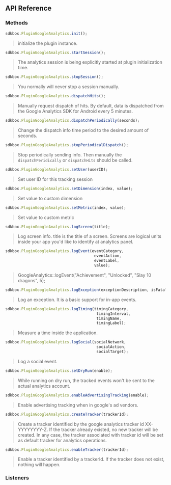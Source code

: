 ## API Reference

### Methods
```javascript
sdkbox.PluginGoogleAnalytics.init();
```
> initialize the plugin instance.

```javascript
sdkbox.PluginGoogleAnalytics.startSession();
```
> The analytics session is being explicitly started at plugin initialization time.

```javascript
sdkbox.PluginGoogleAnalytics.stopSession();
```
> You normally will never stop a session manually.

```javascript
sdkbox.PluginGoogleAnalytics.dispatchHits();
```
> Manually request dispatch of hits. By default, data is dispatched from the
Google Analytics SDK for Android every 5 minutes.

```javascript
sdkbox.PluginGoogleAnalytics.dispatchPeriodically(seconds);
```
> Change the dispatch info time period to the desired amount of seconds.

```javascript
sdkbox.PluginGoogleAnalytics.stopPeriodicalDispatch();
```
> Stop periodically sending info. Then manually the <code>dispatchPeridically</code>
or <code>dispatchHits</code> should be called.

```javascript
sdkbox.PluginGoogleAnalytics.setUser(userID);
```
> Set user ID for this tracking session

```javascript
sdkbox.PluginGoogleAnalytics.setDimension(index, value);
```
> Set value to custom dimension

```javascript
sdkbox.PluginGoogleAnalytics.setMetric(index, value);
```
> Set value to custom metric

```javascript
sdkbox.PluginGoogleAnalytics.logScreen(title);
```
> Log screen info. title is the title of a screen. Screens are logical units
inside your app you'd like to identify at analytics panel.

```javascript
sdkbox.PluginGoogleAnalytics.logEvent(eventCategory,
                                       eventAction,
                                       eventLabel,
                                       value);
```
> GoogleAnalytics::logEvent("Achievement", "Unlocked", "Slay 10 dragons", 5);

```javascript
sdkbox.PluginGoogleAnalytics.logException(exceptionDescription, isFatal);
```
> Log an exception. It is a basic support for in-app events.

```javascript
sdkbox.PluginGoogleAnalytics.logTiming(timingCategory,
                                        timingInterval,
                                        timingName,
                                        timingLabel);
```
> Measure a time inside the application.

```javascript
sdkbox.PluginGoogleAnalytics.logSocial(socialNetwork,
                                        socialAction,
                                        socialTarget);
```
> Log a social event.

```javascript
sdkbox.PluginGoogleAnalytics.setDryRun(enable);
```
> While running on dry run, the tracked events won't be sent to the actual
analytics account.

```javascript
sdkbox.PluginGoogleAnalytics.enableAdvertisingTracking(enable);
```
> Enable advertising tracking when in google's ad vendors.

```javascript
sdkbox.PluginGoogleAnalytics.createTracker(trackerId);
```
> Create a tracker identified by the google analytics tracker id XX-YYYYYYYY-Z.
If the tracker already existed, no new tracker will be created. In any case, the
tracker associated with tracker id will be set as default tracker for  analytics
operations.

```javascript
sdkbox.PluginGoogleAnalytics.enableTracker(trackerId);
```
> Enable a tracker identified by a trackerId. If the tracker does not exist,
nothing will happen.


### Listeners

